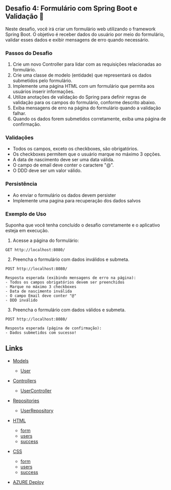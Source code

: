 ## Desafio 4: Formulário com Spring Boot e Validação 🎯

Neste desafio, você irá criar um formulário web utilizando o framework Spring Boot. O objetivo é receber dados do usuário por meio do formulário, validar esses dados e exibir mensagens de erro quando necessário.

### Passos do Desafio

1. Crie um novo Controller para lidar com as requisições relacionadas ao formulário.
2. Crie uma classe de modelo (entidade) que representará os dados submetidos pelo formulário.
3. Implemente uma página HTML com um formulário que permita aos usuários inserir informações.
4. Utilize anotações de validação do Spring para definir regras de validação para os campos do formulário, conforme descrito abaixo.
5. Exiba mensagens de erro na página do formulário quando a validação falhar.
6. Quando os dados forem submetidos corretamente, exiba uma página de confirmação.

### Validações

- Todos os campos, exceto os checkboxes, são obrigatórios.
- Os checkboxes permitem que o usuário marque no máximo 3 opções.
- A data de nascimento deve ser uma data válida.
- O campo de email deve conter o caractere "@".
- O DDD deve ser um valor válido.

### Persistência

- Ao enviar o formulário os dados devem persister
- Implemente uma pagina para recuperação dos dados salvos

### Exemplo de Uso

Suponha que você tenha concluído o desafio corretamente e o aplicativo esteja em execução.

1. Acesse a página do formulário:

```
GET http://localhost:8080/
```

2. Preencha o formulário com dados inválidos e submeta.

```
POST http://localhost:8080/

Resposta esperada (exibindo mensagens de erro na página):
- Todos os campos obrigatórios devem ser preenchidos
- Marque no máximo 3 checkboxes
- Data de nascimento inválida
- O campo Email deve conter "@"
- DDD inválido
```

3. Preencha o formulário com dados válidos e submeta.

```
POST http://localhost:8080/

Resposta esperada (página de confirmação):
- Dados submetidos com sucesso!
```

## Links
- [Models](./src/main/java/pweb2/form/Models/) 
  - [User](./src/main/java/pweb2/form/Models/User.java) 
- [Controllers](./src/main/java/pweb2/form/Controllers/)
  - [UserController](./src/main/java/pweb2/form/Controllers/UserController.java)
- [Repositories](./src/main/java/pweb2/form/Respositories/)
  - [UserRepository](./src/main/java/pweb2/form/Respositories/UserRepository.java)
- [HTML](./src/main/resources/templates/)
  - [form](./src/main/resources/templates/form.html)
  - [users](./src/main/resources/templates/users.html)
  - [success](./src/main/resources/templates/success.html)
- [CSS](./src/main/resources/static/css/)
  - [form](./src/main/resources/static/css/form.css)
  - [users](./src/main/resources/static/css/users.css)
  - [success](./src/main/resources/static/css/success.css)

- [AZURE Deploy](https://form-form.azuremicroservices.io)

